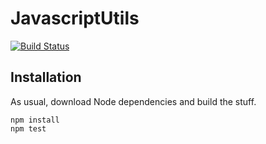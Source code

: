 JavascriptUtils
===============

[![Build Status](https://travis-ci.org/ViBiOh/jsUtils.svg?branch=master)](https://travis-ci.org/ViBiOh/jsUtils)

## Installation

As usual, download Node dependencies and build the stuff.

    npm install
    npm test
